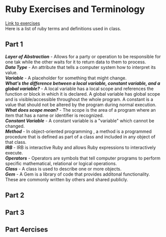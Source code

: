 # Ruby Exercises and Terminology 
[Link to exercises](https://github.com/cruzgerman216/CodeLabs-Ruby-on-Rails-Exercises) <br>
Here is a list of ruby terms and definitions used in class.

## Part 1 
<em>**Layer of Abstraction**</em> - Allows for a party or operation to be responsible for one tak while the other waits for it to return data to them to process. <br>
<em>**Data Type**</em> - An attribute that tells a computer system how to interpret its value. <br>
<em>**Variable**</em> - A placeholder for something that might change. <br>
<em>**What's the difference between a local variable, constant variable, and a global variable?**</em> - A local variable has a local scope and references the function or block in which it is declared. A global variable has global scope and is visible/accessible throughout the whole program. A constant is a value that should not be altered by the program during normal execution. <br>
<em>**What does scope mean?**</em> - The scope is the area of a program where an item that has a name or identifier is recognized. <br>
<em>**Constant Variable**</em> - A constant variable is a "variable" which cannot be changed.  <br>
<em>**Method**</em> - In object-oriented programming , a method is a programmed procedure that is defined as part of a class and included in any object of that class. <br>
<em>**IRB**</em> - IRB is interactive Ruby and allows Ruby expressions to interactively execute. <br>
<em>**Operators**</em> - Operators are symbols that tell computer programs to perform specific mathematical, relational or logical operations. <br>
<em>**Class**</em> - A class is used to describe one or more objects. <br>
<em>**Gem**</em> - A Gem is a library of code that provides additonal functionality. These are commonly written by others and shared publicly. <br>

## Part 2

## Part 3

## Part 4ercises
